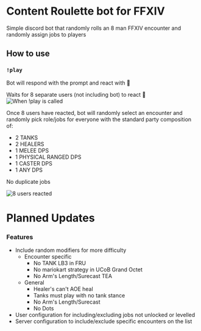 # **Content Roulette bot for FFXIV**
Simple discord bot that randomly rolls an 8 man FFXIV encounter and randomly assign jobs to players
## How to use
### **`!play`**
Bot will respond with the prompt and react with :pregnant_man:

Waits for 8 separate users (not including bot) to react :pregnant_man: 
![When !play is called](https://cdn.discordapp.com/attachments/333422790612877323/1331691275333800037/image.png?ex=67933265&is=6791e0e5&hm=6ef52f43c941b4b84fbdc2d50db9799a3512c25226d68e0460b758cfa7cd4057&)


Once 8 users have reacted, bot will randomly select an encounter and randomly pick role/jobs for everyone with the standard party composition of:
- 2 TANKS
- 2 HEALERS
- 1 MELEE DPS
- 1 PHYSICAL RANGED DPS
- 1 CASTER DPS
- 1 ANY DPS

No duplicate jobs

![8 users reacted](https://cdn.discordapp.com/attachments/333422790612877323/1331691311727644782/image.png?ex=6793326e&is=6791e0ee&hm=fed956140b4da31818e8a9160071bf6f01d1deda82bebb32b688acc384fad266&)

# **Planned Updates**
### Features
- Include random modifiers for more difficulty
    - Encounter specific 
        - No TANK LB3 in FRU
        - No mariokart strategy in UCoB Grand Octet
        - No Arm's Length/Surecast TEA 
    - General
        - Healer's can't AOE heal
        - Tanks must play with no tank stance
        - No Arm's Length/Surecast
        - No Dots
- User configuration for including/excluding jobs not unlocked or levelled
- Server configuration to include/exclude specific encounters on the list
            

